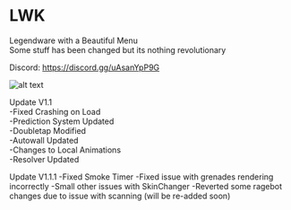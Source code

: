 # LWK
 Legendware with a Beautiful Menu\
 Some stuff has been changed but its nothing revolutionary

Discord: https://discord.gg/uAsanYpP9G

![alt text](https://i.imgur.com/H4aAxYA.gif)

Update V1.1\
-Fixed Crashing on Load\
-Prediction System Updated\
-Doubletap Modified\
-Autowall Updated\
-Changes to Local Animations\
-Resolver Updated

Update V1.1.1
-Fixed Smoke Timer
-Fixed issue with grenades rendering incorrectly
-Small other issues with SkinChanger
-Reverted some ragebot changes due to issue with scanning (will be re-added soon)
